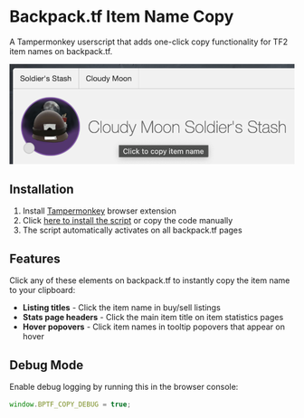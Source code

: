 # Backpack.tf Item Name Copy

A Tampermonkey userscript that adds one-click copy functionality for TF2 item names on backpack.tf.

![Stats](img_1.png)

## Installation

1. Install [Tampermonkey](https://www.tampermonkey.net/) browser extension
2. Click [here to install the script](bp_item_name_copy.user.js) or copy the code manually
3. The script automatically activates on all backpack.tf pages

## Features

Click any of these elements on backpack.tf to instantly copy the item name to your clipboard:

- **Listing titles** - Click the item name in buy/sell listings
- **Stats page headers** - Click the main item title on item statistics pages
- **Hover popovers** - Click item names in tooltip popovers that appear on hover

## Debug Mode

Enable debug logging by running this in the browser console:

```javascript
window.BPTF_COPY_DEBUG = true;
```
